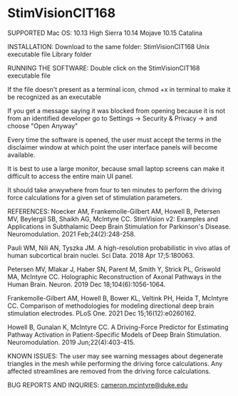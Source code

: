 # StimVisionCIT168


SUPPORTED Mac OS: 
10.13 High Sierra
10.14 Mojave
10.15 Catalina


INSTALLATION:
Download to the same folder:
	StimVisionCIT168 Unix executable file
	Library folder


RUNNING THE SOFTWARE:
Double click on the StimVisionCIT168 executable file
	
If the file doesn't present as a terminal icon, 
	chmod +x <filename> 
in terminal to make it be recognized as an executable
	
If you get a message saying it was blocked from opening because it is not from an identified developer go to Settings -> Security & Privacy -> and choose "Open Anyway"

Every time the software is opened, the user must accept the terms in the disclaimer window at which point the user interface panels will become available.

It is best to use a large monitor, because small laptop screens can make it difficult to access the entire main UI panel.

It should take anwywhere from four to ten minutes to perform the driving force calculations for a given set of stimulation parameters.


REFERENCES:
Noecker AM, Frankemolle-Gilbert AM, Howell B, Petersen MV, Beylergil SB, Shaikh AG, McIntyre CC. StimVision v2: Examples and Applications in Subthalamic Deep Brain Stimulation for Parkinson's Disease. Neuromodulation. 2021 Feb;24(2):248-258.

Pauli WM, Nili AN, Tyszka JM. A high-resolution probabilistic in vivo atlas of human subcortical brain nuclei. Sci Data. 2018 Apr 17;5:180063.

Petersen MV, Mlakar J, Haber SN, Parent M, Smith Y, Strick PL, Griswold MA, McIntyre CC. Holographic Reconstruction of Axonal Pathways in the Human Brain. Neuron. 2019 Dec 18;104(6):1056-1064.

Frankemolle-Gilbert AM, Howell B, Bower KL, Veltink PH, Heida T, McIntyre CC. Comparison of methodologies for modeling directional deep brain stimulation electrodes. PLoS One. 2021 Dec 15;16(12):e0260162.

Howell B, Gunalan K, McIntyre CC. A Driving-Force Predictor for Estimating Pathway Activation in Patient-Specific Models of Deep Brain Stimulation. Neuromodulation. 2019 Jun;22(4):403-415.


KNOWN ISSUES:
The user may see warning messages about degenerate triangles in the mesh while performing the driving force calculations. Any affected streamlines are removed from the driving force calculations.


BUG REPORTS AND INQURIES:
cameron.mcintyre@duke.edu
